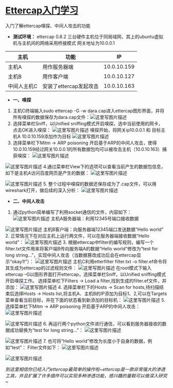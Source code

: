 # [Ettercap入门学习](https://blog.csdn.net/pcmiaomiao/article/details/72844690)

入门了解ettercap嗅探、中间人攻击的功能

- **测试环境：**
  ettercap 0.8.2
  三台硬件主机位于同局域网，其上的ubuntu虚拟机与主机间的网络采用桥接模式
  网关地址为10.0.0.1

| 主机        | 功能                   | IP          |
| ----------- | ---------------------- | ----------- |
| 主机A       | 用作服务器端           | 10.0.10.159 |
| 主机B       | 用作客户端             | 10.0.10.127 |
| 中间人主机C | 安装了ettercap发起攻击 | 10.0.10.163 |

- **一、嗅探**
1. 主机C终端输入sudo ettercap -G -w dara.cap进入ettercap图形界面，并将所有嗅探的数据保存为dara.cap文件：![这里写图片描述](../../../../#ImageAssets/20170602145439960.png)
2. 选择菜单栏Sniff，以Unified sniffing模式开启嗅探，选中当前使用的网卡，点击OK进入嗅探：
![这里写图片描述](../../../../#ImageAssets/20170602145959732.png)
嗅探开始，将网关ip10.0.0.1 和 目标主机A 10.0.10.159添加作为目标
![这里写图片描述](../../../../#ImageAssets/20170602150113124.png)
3. 选择菜单栏下Mitm -> ARP poisoning 开启基于ARP的中间人攻击，使得10.0.10.159经过网关10.0.0.1的所有数据包均可以被攻击主机（10.0.10.163）捕获嗅探：
![这里写图片描述](../../../../#ImageAssets/20170602150221192.png)

![这里写图片描述](../../../../#ImageAssets/20170602150237736.png)
4.通过菜单栏View下的选项可以查看当前产生的数据包信息，如下是主机A访问百度网页是产生的数据：
![这里写图片描述](../../../../#ImageAssets/20170602150359537.png)

![这里写图片描述](../../../../#ImageAssets/20170602150413910.png)
5. 整个过程中嗅探的数据还保存成为了.cap文件，可以用wireshark打开，做后续的深入分析：
![这里写图片描述](../../../../#ImageAssets/20170602150459239.png)
- **二、中间人攻击**
1. 通过python简单编写了利用socket通信的文件，内容如下：
![这里写图片描述](../../../../#ImageAssets/20170602150717882.png)
主机A服务器端：利用12345号端口接收数据

![这里写图片描述](../../../../#ImageAssets/20170602150754399.png)
主机B客户端：向服务器端12345端口发送数据“Hello world”
2. 正常情况下在对应主机上运行两文件，可以在服务器端接收数据“Hello world”：
![这里写图片描述](../../../../#ImageAssets/20170602150941554.png)
3. 根据ettercap中filter的编写规则，编写一个filter.txt文件用来将客户端B传向服务端A的数据“Hello world”修改为“test for long string…”，实现中间人攻击（当数据篡改成功后会在ettercap显示“okay1!”）：
![这里写图片描述](../../../../#ImageAssets/20170602151027821.png)
主机C利用etterfilter filter.txt -o filter.ef命令将其生成为ettercap的过滤规则文件：
![这里写图片描述](../../../../#ImageAssets/20170602151117388.png)
在root模式下输入ettercap –G以图形界面打开ettercap，选择菜单栏Sniff，以Unified sniffing模式开启嗅探工作。
选择菜单栏下Filters -> Load a filter,找到生成的filter.ef文件，并添加：
![这里写图片描述](../../../../#ImageAssets/20170602221401958.png)
4. 选择菜单栏下的Hosts -> Scan for hosts,待扫描结束后选择Hosts -> Hosts list,将主机A、主机B的IP添加为目标1、2,可以在Targets菜单查看当前目标，并在下面的状态看到新添加的目标机：
![这里写图片描述](../../../../#ImageAssets/20170602221431257.png)
5. 选择菜单栏下Mitm -> ARP poisoning 开启基于ARP的中间人攻击：
![这里写图片描述](../../../../#ImageAssets/20170602151345823.png)

![这里写图片描述](../../../../#ImageAssets/20170602151401564.png)
6. 再运行两个python文件进行通信，可以看到服务器接收的数据成功替换为“test for long string…”：
![这里写图片描述](../../../../#ImageAssets/20170602151504793.png)

![这里写图片描述](../../../../#ImageAssets/20170602221522583.png)
7. 也可将“Hello world”修改为长度小于自身的数据，例如“test”：
Filter文件如下：
![这里写图片描述](../../../../#ImageAssets/20170602151614723.png)

![这里写图片描述](../../../../#ImageAssets/20170602151625192.png)

*到这里相信你已经入门ettercap最简单的操作啦~ettercap是一款非常强大的渗透工具，并且扩展了许多插件可以实现多种渗透功能，感兴趣的童鞋可以做深入研究~*